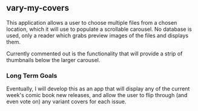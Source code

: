 ## vary-my-covers
This application allows a user to choose multiple files from a chosen location, which it will use to populate a scrollable carousel. No database is used,
only a reader which grabs preview images of the files and displays them. 

Currently commented out is the functionality that will provide a strip of thumbnails below the larger carousel. 

### Long Term Goals
Eventually, I will develop this as an app that will display any of the current week's comic book new releases, and allow the user to flip through (and even vote on) any variant covers for each issue.  
